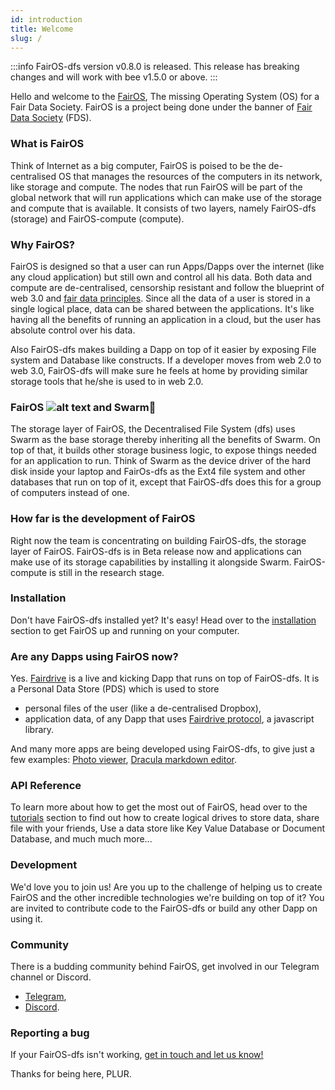 ```yaml
---
id: introduction
title: Welcome
slug: /
---
```


:::info
FairOS-dfs version v0.8.0 is released. This release has breaking changes and will work with bee v1.5.0 or above.
:::

Hello and welcome to the [FairOS](/docs/fairOS/introduction), The missing Operating System (OS) for a Fair Data Society. FairOS is a project being done under the banner of [Fair Data Society](https://fairdatasociety.org/) (FDS).

###  What is FairOS
Think of Internet as a big computer, FairOS is poised to be the de-centralised OS that manages the resources of the computers in its network, like storage and compute. The nodes that run FairOS will be part of the global network that will run applications which can make use of the storage and compute that is available. It consists of two layers, namely FairOS-dfs (storage) and FairOS-compute (compute).

### Why FairOS?
FairOS is designed so that a user can run Apps/Dapps over the internet (like any cloud application) but still own and control all his data. Both data and compute are de-centralised, censorship resistant and follow the blueprint of web 3.0 and [fair data principles](https://principles.fairdatasociety.org/). Since all the data of a user is stored in a single logical place, data can be shared between the applications. It's like having all the benefits of running an application in a cloud, but the user has absolute control over his data.

Also FairOS-dfs makes building a Dapp on top of it easier by exposing File system and Database like constructs. If a developer moves from web 2.0 to web 3.0, FairOS-dfs will make sure he feels at home by providing similar storage tools that he/she is used to in web 2.0.

### FairOS ![alt text](/img/favicon.ico "") and Swarm🐝
The storage layer of FairOS, the Decentralised File System (dfs) uses Swarm as the base storage thereby inheriting all the benefits of Swarm. On top of that, it builds other storage business logic, to expose things needed for an application to run. Think of Swarm as the device driver of the hard disk inside your laptop and FairOs-dfs as the Ext4 file system and other databases that run on top of it, except that FairOS-dfs does this for a group of computers instead of one.  

### How far is the development of FairOS
Right now the team is concentrating on building FairOS-dfs, the storage layer of FairOS. FairOS-dfs is in Beta release now and applications can make use of its storage capabilities by installing it alongside Swarm. FairOS-compute is still in the research stage.

### Installation
Don't have FairOS-dfs installed yet? It's easy! Head over to the [installation](/docs/fairOS-dfs/manual-installation) section to get FairOS up and running on your computer.

### Are any Dapps using FairOS now?
Yes. [Fairdrive](https://fairdrive.fairdatasociety.org/) is a live and kicking Dapp that runs on top of FairOS-dfs. It is a Personal Data Store (PDS) which is used to store
- personal files of the user (like a de-centralised Dropbox),
- application data, of any Dapp that uses [Fairdrive protocol](https://github.com/fairDataSociety/fairdrive-protocol), a javascript library.

And many more apps are being developed using FairOS-dfs, to give just a few examples: [Photo viewer](https://app.photo.fairdatasociety.org/), [Dracula markdown editor](https://app.dracula.fairdatasociety.org/).

### API Reference
To learn more about how to get the most out of FairOS, head over to the [tutorials](/docs/getting-started/upload-and-download) section to find out how to create logical drives to store data, share file with your friends, Use a data store like Key Value Database or Document Database, and much much more...

### Development
We'd love you to join us! Are you up to the challenge of helping us to create FairOS and the other incredible technologies we're building on top of it? You are invited to contribute code to the FairOS-dfs or build any other Dapp on using it.

### Community
There is a budding community behind FairOS, get involved in our Telegram channel or Discord.

- [Telegram](https://t.me/joinchat/GCEfnpZbpfZgVyoK),
- [Discord](https://discord.gg/KrVTmahcUA).


### Reporting a bug
If your FairOS-dfs isn't working, [get in touch and let us know!](https://github.com/fairDataSociety/fairOS-dfs/issues)


Thanks for being here, PLUR.
